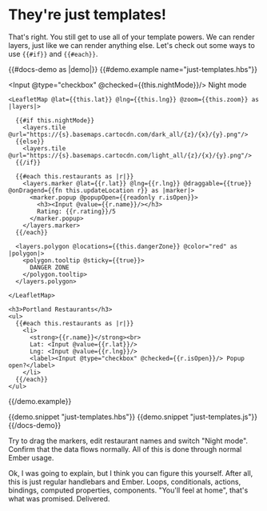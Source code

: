 # They're just templates!

That's right. You still get to use all of your template powers. We can render
layers, just like we can render anything else. Let's check out some ways to use
`{{#if}}` and `{{#each}}`.

{{#docs-demo as |demo|}}
  {{#demo.example name="just-templates.hbs"}}
    <p><label><Input @type="checkbox" @checked={{this.nightMode}}/> Night mode</label></p>

    <LeafletMap @lat={{this.lat}} @lng={{this.lng}} @zoom={{this.zoom}} as |layers|>

      {{#if this.nightMode}}
        <layers.tile @url="https://{s}.basemaps.cartocdn.com/dark_all/{z}/{x}/{y}.png"/>
      {{else}}
        <layers.tile @url="https://{s}.basemaps.cartocdn.com/light_all/{z}/{x}/{y}.png"/>
      {{/if}}

      {{#each this.restaurants as |r|}}
        <layers.marker @lat={{r.lat}} @lng={{r.lng}} @draggable={{true}} @onDragend={{fn this.updateLocation r}} as |marker|>
          <marker.popup @popupOpen={{readonly r.isOpen}}>
            <h3><Input @value={{r.name}}/></h3>
            Rating: {{r.rating}}/5
          </marker.popup>
        </layers.marker>
      {{/each}}

      <layers.polygon @locations={{this.dangerZone}} @color="red" as |polygon|>
        <polygon.tooltip @sticky={{true}}>
          DANGER ZONE
        </polygon.tooltip>
      </layers.polygon>

    </LeafletMap>

    <h3>Portland Restaurants</h3>
    <ul>
      {{#each this.restaurants as |r|}}
        <li>
          <strong>{{r.name}}</strong><br>
          Lat: <Input @value={{r.lat}}/>
          Lng: <Input @value={{r.lng}}/>
          <label><Input @type="checkbox" @checked={{r.isOpen}}/> Popup open?</label>
        </li>
      {{/each}}
    </ul>
  {{/demo.example}}

  {{demo.snippet "just-templates.hbs"}}
  {{demo.snippet "just-templates.js"}}
{{/docs-demo}}


Try to drag the markers, edit restaurant names and switch "Night mode". Confirm
that the data flows normally. All of this is done through normal Ember usage.

Ok, I was going to explain, but I think you can figure this yourself. After all,
this is just regular handlebars and Ember. Loops, conditionals, actions,
bindings, computed properties, components. "You'll feel at home", that's what
was promised. Delivered.
